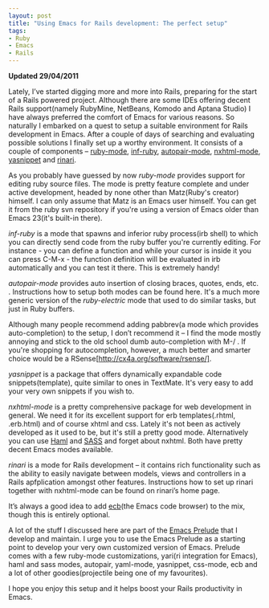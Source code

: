 ```yaml
---
layout: post
title: "Using Emacs for Rails development: The perfect setup"
tags:
- Ruby
- Emacs
- Rails
---
```


**Updated 29/04/2011**

Lately, I’ve started digging more and more into Rails, preparing for
the start of a Rails powered project. Although there are some IDEs
offering decent Rails support(namely RubyMine, NetBeans, Komodo and
Aptana Studio) I have always preferred the comfort of Emacs for
various reasons. So naturally I embarked on a quest to setup a
suitable environment for Rails development in Emacs. After a couple of
days of searching and evaluating possible solutions I finally set up a
worthy environment. It consists of a couple of components –
[ruby-mode](http://svn.ruby-lang.org/cgi-bin/viewvc.cgi/trunk/misc/ruby-mode.el?view=log),
[inf-ruby](http://svn.ruby-lang.org/cgi-bin/viewvc.cgi/trunk/misc/inf-ruby.el?view=log),
[autopair-mode](http://code.google.com/p/autopair/),
[nxhtml-mode](http://ourcomments.org/Emacs/nXhtml/doc/nxhtml.html),
[yasnippet](http://code.google.com/p/yasnippet/) and
[rinari](http://rinari.rubyforge.org/).

As you probably have guessed by now _ruby-mode_ provides support for
editing ruby source files. The mode is pretty feature complete and
under active development, headed by none other than Matz(Ruby's
creator) himself. I can only assume that Matz is an Emacs user
himself. You can get it from the ruby svn repository if you're using a
version of Emacs older than Emacs 23(it's built-in there).

_inf-ruby_ is a mode that spawns and inferior ruby process(irb shell)
to which you can directly send code from the ruby buffer you're
currently editing. For instance - you can define a function and while
your cursor is inside it you can press C-M-x - the function definition
will be evaluated in irb automatically and you can test it there. This
is extremely handy!

_autopair-mode_ provides auto insertion of closing braces, quotes,
ends, etc. . Instructions how to setup both modes can be found
here. It's a much more generic version of the _ruby-electric_ mode
that used to do similar tasks, but just in Ruby buffers.

Although many people recommend adding pabbrev(a mode which
provides auto-completion) to the setup, I don’t recommend it – I find
the mode mostly annoying and stick to the old school dumb
auto-completion with M-/ . If you're shopping for autocompletion,
however, a much better and smarter choice would be a
RSense[http://cx4a.org/software/rsense/].

_yasnippet_ is a package that offers dynamically expandable code
snippets(template), quite similar to ones in TextMate. It's very easy
to add your very own snippets if you wish to.

_nxhtml-mode_ is a pretty comprehensive package for web development in
general. We need it for its excellent support for erb
templates(.rhtml, .erb.html) and of course xhtml and css. Lately it's
not been as actively developed as it used to be, but it's still a
pretty good mode. Alternatively you can use
[Haml](https://github.com/nex3/haml) and
[SASS](https://github.com/antonj/scss-mode) and forget about
nxhtml. Both have pretty decent Emacs modes available.

_rinari_ is a mode for Rails development – it contains rich
functionality such as the ability to easily navigate between models,
views and controllers in a Rails apfplication amongst other
features. Instructions how to set up rinari together with nxhtml-mode
can be found on rinari’s home page.

It’s always a good idea to add [ecb](http://ecb.sourceforge.net/)(the Emacs code browser) to the mix,
though this is entirely optional.

A lot of the stuff I discussed here are part of the
[Emacs Prelude](https://github.com/bbatsov/prelude) that I
develop and maintain. I urge you to use the Emacs Prelude as a starting point to
develop your very own customized version of Emacs. Prelude comes with a
few ruby-mode customizations, yari(ri integration for Emacs), haml and
sass modes, autopair, yaml-mode, yasnippet, css-mode, ecb and a lot of
other goodies(projectile being one of my favourites).

I hope you enjoy this setup and it helps boost your Rails productivity in Emacs.

